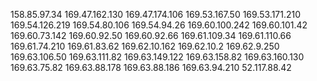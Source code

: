 158.85.97.34
169.47.162.130
169.47.174.106
169.53.167.50
169.53.171.210
169.54.126.219
169.54.80.106
169.54.94.26
169.60.100.242
169.60.101.42
169.60.73.142
169.60.92.50
169.60.92.66
169.61.109.34
169.61.110.66
169.61.74.210
169.61.83.62
169.62.10.162
169.62.10.2
169.62.9.250
169.63.106.50
169.63.111.82
169.63.149.122
169.63.158.82
169.63.160.130
169.63.75.82
169.63.88.178
169.63.88.186
169.63.94.210
52.117.88.42

